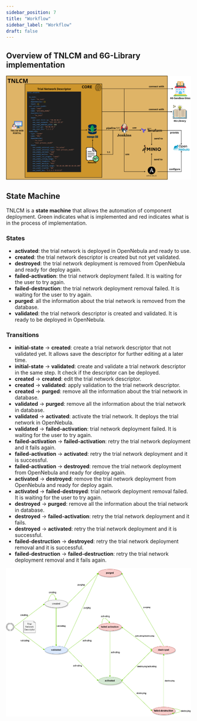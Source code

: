 ```yaml
---
sidebar_position: 7
title: "Workflow"
sidebar_label: "Workflow"
draft: false
---
```


## Overview of TNLCM and 6G-Library implementation

![overview](./images/overview.png)

## State Machine

TNLCM is a **state machine** that allows the automation of component deployment. Green indicates what is implemented and red indicates what is in the process of implementation.

### States

- **activated**: the trial network is deployed in OpenNebula and ready to use.
- **created**: the trial network descriptor is created but not yet validated.
- **destroyed**: the trial network deployment is removed from OpenNebula and ready for deploy again.
- **failed-activation**: the trial network deployment failed. It is waiting for the user to try again.
- **failed-destruction**: the trial network deployment removal failed. It is waiting for the user to try again.
- **purged**: all the information about the trial network is removed from the database.
- **validated**: the trial network descriptor is created and validated. It is ready to be deployed in OpenNebula.
<!-- - **failed-suspension**: the trial network suspension failed. It is waiting for the user to try again. -->
<!-- - **suspended**: the trial network is not in use but it is still deployed in OpenNebula. -->

### Transitions

- **initial-state** &rarr; **created**: create a trial network descriptor that not validated yet. It allows save the descriptor for further editing at a later time.
- **initial-state** &rarr; **validated**: create and validate a trial network descriptor in the same step. It check if the descriptor can be deployed.
- **created** &rarr; **created**: edit the trial network descriptor.
- **created** &rarr; **validated**: apply validation to the trial network descriptor.
- **created** &rarr; **purged**: remove all the information about the trial network in database.
- **validated** &rarr; **purged**: remove all the information about the trial network in database.
- **validated** &rarr; **activated**: activate the trial network. It deploys the trial network in OpenNebula.
- **validated** &rarr; **failed-activation**: trial network deployment failed. It is waiting for the user to try again.
- **failed-activation** &rarr; **failed-activation**: retry the trial network deployment and it fails again.
- **failed-activation** &rarr; **activated**: retry the trial network deployment and it is successful.
- **failed-activation** &rarr; **destroyed**: remove the trial network deployment from OpenNebula and ready for deploy again.
- **activated** &rarr; **destroyed**: remove the trial network deployment from OpenNebula and ready for deploy again.
- **activated** &rarr; **failed-destroyed**: trial network deployment removal failed. It is waiting for the user to try again.
- **destroyed** &rarr; **purged**: remove all the information about the trial network in database.
- **destroyed** &rarr; **failed-activation**: retry the trial network deployment and it fails.
- **destroyed** &rarr; **activated**: retry the trial network deployment and it is successful.
- **failed-destruction** &rarr; **destroyed**: retry the trial network deployment removal and it is successful.
- **failed-destruction** &rarr; **failed-destruction**: retry the trial network deployment removal and it fails again.

![stateMachine](./images/stateMachine.png)
